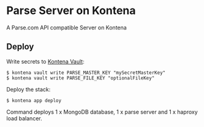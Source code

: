 # Parse Server on Kontena

A Parse.com API compatible Server on Kontena

## Deploy

Write secrets to [Kontena Vault](http://www.kontena.io/docs/using-kontena/vault):

```
$ kontena vault write PARSE_MASTER_KEY "mySecretMasterKey"
$ kontena vault write PARSE_FILE_KEY "optionalFileKey"
```

Deploy the stack:

```
$ kontena app deploy
```

Command deploys 1 x MongoDB database, 1 x parse server and 1 x haproxy load balancer.
